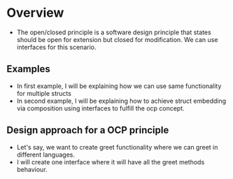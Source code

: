# Overview
- The open/closed principle is a software design principle that states should be open for extension but closed for modification.
We can use interfaces for this scenario.

## Examples
- In first example, I will be explaining how we can use same functionality for multiple structs
- In second example, I will be explaining how to achieve struct embedding via composition using interfaces to fulfill the ocp concept.


## Design approach for a OCP principle
- Let's say, we want to create greet functionality where we can greet in different languages.
- I will create one interface where it will have all the greet methods behaviour.

